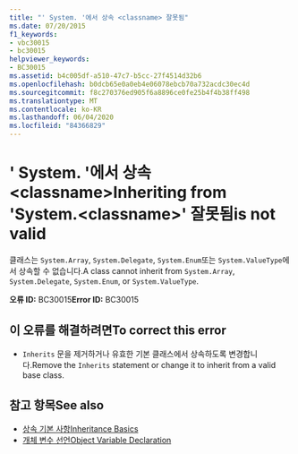 ```yaml
---
title: "' System. '에서 상속 <classname> 잘못됨"
ms.date: 07/20/2015
f1_keywords:
- vbc30015
- bc30015
helpviewer_keywords:
- BC30015
ms.assetid: b4c005df-a510-47c7-b5cc-27f4514d32b6
ms.openlocfilehash: b0dcb65e0a0eb4e06078ebcb70a732acdc30ec4d
ms.sourcegitcommit: f8c270376ed905f6a8896ce0fe25b4f4b38ff498
ms.translationtype: MT
ms.contentlocale: ko-KR
ms.lasthandoff: 06/04/2020
ms.locfileid: "84366829"
---
```

# <a name="inheriting-from-systemclassname-is-not-valid"></a><span data-ttu-id="28eae-103">' System. '에서 상속 \<classname></span><span class="sxs-lookup"><span data-stu-id="28eae-103">Inheriting from 'System.\<classname>'</span></span> <span data-ttu-id="28eae-104">잘못됨</span><span class="sxs-lookup"><span data-stu-id="28eae-104">is not valid</span></span>
<span data-ttu-id="28eae-105">클래스는 `System.Array`, `System.Delegate`, `System.Enum`또는 `System.ValueType`에서 상속할 수 없습니다.</span><span class="sxs-lookup"><span data-stu-id="28eae-105">A class cannot inherit from `System.Array`, `System.Delegate`, `System.Enum`, or `System.ValueType`.</span></span>  
  
 <span data-ttu-id="28eae-106">**오류 ID:** BC30015</span><span class="sxs-lookup"><span data-stu-id="28eae-106">**Error ID:** BC30015</span></span>  
  
## <a name="to-correct-this-error"></a><span data-ttu-id="28eae-107">이 오류를 해결하려면</span><span class="sxs-lookup"><span data-stu-id="28eae-107">To correct this error</span></span>  
  
- <span data-ttu-id="28eae-108">`Inherits` 문을 제거하거나 유효한 기본 클래스에서 상속하도록 변경합니다.</span><span class="sxs-lookup"><span data-stu-id="28eae-108">Remove the `Inherits` statement or change it to inherit from a valid base class.</span></span>  
  
## <a name="see-also"></a><span data-ttu-id="28eae-109">참고 항목</span><span class="sxs-lookup"><span data-stu-id="28eae-109">See also</span></span>

- [<span data-ttu-id="28eae-110">상속 기본 사항</span><span class="sxs-lookup"><span data-stu-id="28eae-110">Inheritance Basics</span></span>](../programming-guide/language-features/objects-and-classes/inheritance-basics.md)
- [<span data-ttu-id="28eae-111">개체 변수 선언</span><span class="sxs-lookup"><span data-stu-id="28eae-111">Object Variable Declaration</span></span>](../programming-guide/language-features/variables/object-variable-declaration.md)
